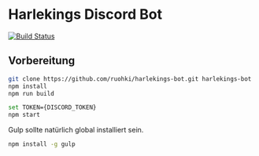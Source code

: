 # Harlekings Discord Bot
[![Build Status](https://travis-ci.org/ruohki/harlekings-bot.svg?branch=master)](https://travis-ci.org/ruohki/harlekings-bot)

Vorbereitung
---

```bash
git clone https://github.com/ruohki/harlekings-bot.git harlekings-bot
npm install
npm run build

set TOKEN={DISCORD_TOKEN}
npm start
```

Gulp sollte natürlich global installiert sein.
```bash
npm install -g gulp
```